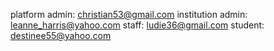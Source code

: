 platform admin: christian53@gmail.com
institution admin: leanne_harris@yahoo.com
staff: ludie36@gmail.com
student: destinee55@yahoo.com
